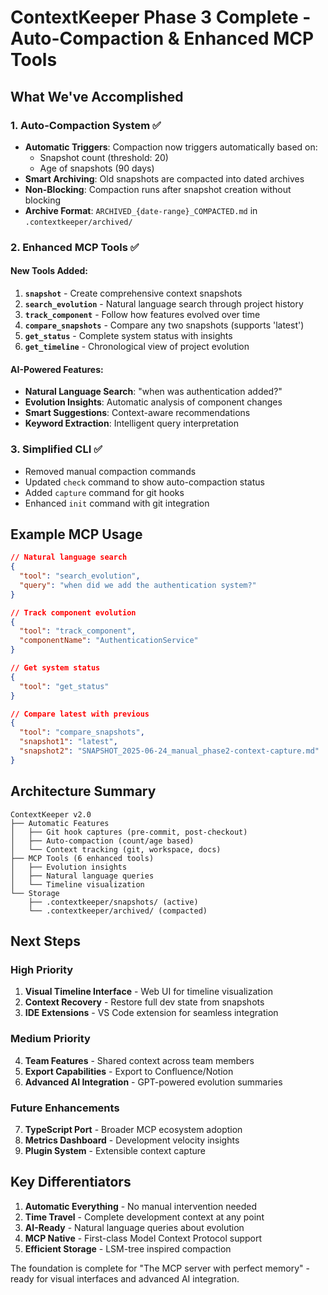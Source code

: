 # ContextKeeper Phase 3 Complete - Auto-Compaction & Enhanced MCP Tools

## What We've Accomplished

### 1. Auto-Compaction System ✅
- **Automatic Triggers**: Compaction now triggers automatically based on:
  - Snapshot count (threshold: 20)
  - Age of snapshots (90 days)
- **Smart Archiving**: Old snapshots are compacted into dated archives
- **Non-Blocking**: Compaction runs after snapshot creation without blocking
- **Archive Format**: `ARCHIVED_{date-range}_COMPACTED.md` in `.contextkeeper/archived/`

### 2. Enhanced MCP Tools ✅

#### New Tools Added:
1. **`snapshot`** - Create comprehensive context snapshots
2. **`search_evolution`** - Natural language search through project history
3. **`track_component`** - Follow how features evolved over time
4. **`compare_snapshots`** - Compare any two snapshots (supports 'latest')
5. **`get_status`** - Complete system status with insights
6. **`get_timeline`** - Chronological view of project evolution

#### AI-Powered Features:
- **Natural Language Search**: "when was authentication added?"
- **Evolution Insights**: Automatic analysis of component changes
- **Smart Suggestions**: Context-aware recommendations
- **Keyword Extraction**: Intelligent query interpretation

### 3. Simplified CLI ✅
- Removed manual compaction commands
- Updated `check` command to show auto-compaction status
- Added `capture` command for git hooks
- Enhanced `init` command with git integration

## Example MCP Usage

```json
// Natural language search
{
  "tool": "search_evolution",
  "query": "when did we add the authentication system?"
}

// Track component evolution
{
  "tool": "track_component", 
  "componentName": "AuthenticationService"
}

// Get system status
{
  "tool": "get_status"
}

// Compare latest with previous
{
  "tool": "compare_snapshots",
  "snapshot1": "latest",
  "snapshot2": "SNAPSHOT_2025-06-24_manual_phase2-context-capture.md"
}
```

## Architecture Summary

```
ContextKeeper v2.0
├── Automatic Features
│   ├── Git hook captures (pre-commit, post-checkout)
│   ├── Auto-compaction (count/age based)
│   └── Context tracking (git, workspace, docs)
├── MCP Tools (6 enhanced tools)
│   ├── Evolution insights
│   ├── Natural language queries
│   └── Timeline visualization
└── Storage
    ├── .contextkeeper/snapshots/ (active)
    └── .contextkeeper/archived/ (compacted)
```

## Next Steps

### High Priority
1. **Visual Timeline Interface** - Web UI for timeline visualization
2. **Context Recovery** - Restore full dev state from snapshots
3. **IDE Extensions** - VS Code extension for seamless integration

### Medium Priority
4. **Team Features** - Shared context across team members
5. **Export Capabilities** - Export to Confluence/Notion
6. **Advanced AI Integration** - GPT-powered evolution summaries

### Future Enhancements
7. **TypeScript Port** - Broader MCP ecosystem adoption
8. **Metrics Dashboard** - Development velocity insights
9. **Plugin System** - Extensible context capture

## Key Differentiators

1. **Automatic Everything** - No manual intervention needed
2. **Time Travel** - Complete development context at any point
3. **AI-Ready** - Natural language queries about evolution
4. **MCP Native** - First-class Model Context Protocol support
5. **Efficient Storage** - LSM-tree inspired compaction

The foundation is complete for "The MCP server with perfect memory" - ready for visual interfaces and advanced AI integration.
